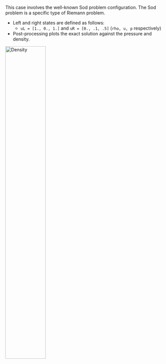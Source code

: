 This case involves the well-known Sod problem configuration.
The Sod problem is a specific type of Riemann problem.  
  - Left and right states are defined as follows:
    - `uL = [1., 0., 1.]` and `uR = [0., .1, .5]` 
    (`rho, u, p` respectively)
  - Post-processing plots the exact solution against the 
  pressure and density.


<p align="left">
  <img alt="Density" src="https://user-images.githubusercontent.com/55554103/102403649-34effd00-3fac-11eb-991f-99130ac01bb2.png" width="50%"></a>
</p>
